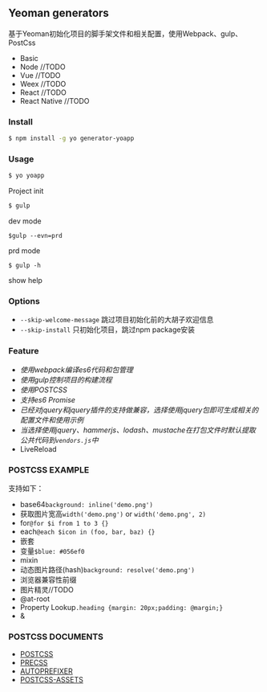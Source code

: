 ## Yeoman generators

基于Yeoman初始化项目的脚手架文件和相关配置，使用Webpack、gulp、PostCss

+ Basic
+ Node //TODO
+ Vue //TODO
+ Weex //TODO
+ React //TODO
+ React Native //TODO

### Install

```bash
$ npm install -g yo generator-yoapp
```

### Usage

```bash
$ yo yoapp
```
Project init

```bash
$ gulp
```
dev mode

```
$gulp --evn=prd
```
prd mode

```
$ gulp -h
```
show help

### Options
+ `--skip-welcome-message` 跳过项目初始化前的大胡子欢迎信息
+ `--skip-install` 只初始化项目，跳过npm package安装

### Feature
+ *使用webpack编译es6代码和包管理*
+ *使用gulp控制项目的构建流程*
+ *使用POSTCSS*
+ *支持es6 Promise*
+ *已经对jquery和jquery插件的支持做兼容，选择使用jquery包即可生成相关的配置文件和使用示例*
+ *当选择使用jquery、hammerjs、lodash、mustache在打包文件时默认提取公共代码到`vendors.js`中*
+ LiveReload

### POSTCSS EXAMPLE
支持如下：
+ base64`background: inline('demo.png')`
+ 获取图片宽高`width('demo.png')` or `width('demo.png', 2)`
+ for`@for $i from 1 to 3 {}`
+ each`@each $icon in (foo, bar, baz) {}`
+ 嵌套
+ 变量`$blue: #056ef0`
+ mixin
+ 动态图片路径(hash)`background: resolve('demo.png')`
+ 浏览器兼容性前缀
+ 图片精灵//TODO
+ @at-root
+ Property Lookup`.heading {margin: 20px;padding: @margin;}`
+ &

### POSTCSS DOCUMENTS
+ [POSTCSS](https://www.npmjs.com/package/postcss)
+ [PRECSS](https://www.npmjs.com/package/precss)
+ [AUTOPREFIXER](https://www.npmjs.com/package/autoprefixer)
+ [POSTCSS-ASSETS](https://www.npmjs.com/package/postcss-assets)
